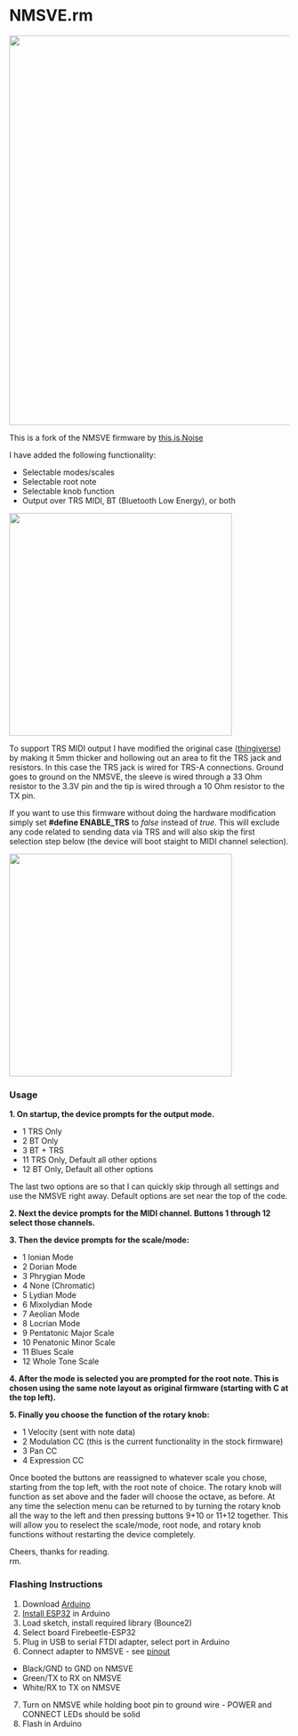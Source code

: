 # NMSVE.rm
<img src="https://raw.githubusercontent.com/hunked/NMCode/main/images/01.jpg" width="700">

This is a fork of the NMSVE firmware by <a href=https://thisisnoiseinc.com/en-ca>this.is.Noise</a>

I have added the following functionality:
* Selectable modes/scales
* Selectable root note
* Selectable knob function
* Output over TRS MIDI, BT (Bluetooth Low Energy), or both

<img src="https://raw.githubusercontent.com/hunked/NMCode/main/images/02.jpg" width="400">

To support TRS MIDI output I have modified the original case (<a href=https://www.thingiverse.com/thing:5356460>thingiverse</a>) by making it 5mm thicker and hollowing out an area to fit the TRS jack and resistors. In this case the TRS jack is wired for TRS-A connections. Ground goes to ground on the NMSVE, the sleeve is wired through a 33 Ohm resistor to the 3.3V pin and the tip is wired through a 10 Ohm resistor to the TX pin. 

If you want to use this firmware without doing the hardware modification simply set **#define ENABLE_TRS** to *false* instead of *true*. 
This will exclude any code related to sending data via TRS and will also skip the first selection step below (the device will boot staight to MIDI channel selection).

<img src="https://raw.githubusercontent.com/hunked/NMCode/main/images/03.jpg" width="400">

### Usage
**1. On startup, the device prompts for the output mode.**

* 1 TRS Only
* 2 BT Only
* 3 BT + TRS
* 11 TRS Only, Default all other options
* 12 BT Only, Default all other options

The last two options are so that I can quickly skip through all settings and use the NMSVE right away. 
Default options are set near the top of the code.

**2. Next the device prompts for the MIDI channel. Buttons 1 through 12 select those channels.**

**3. Then the device prompts for the scale/mode:**

* 1 Ionian Mode
* 2	Dorian Mode
* 3	Phrygian Mode
* 4	None (Chromatic)
* 5	Lydian Mode
* 6	Mixolydian Mode
* 7	Aeolian Mode
* 8	Locrian Mode
* 9 Pentatonic Major Scale
* 10 Penatonic Minor Scale
* 11 Blues Scale
* 12 Whole Tone Scale

**4. After the mode is selected you are prompted for the root note. This is chosen using the same note layout as original firmware (starting with C at the top left).**

**5. Finally you choose the function of the rotary knob:**

* 1 Velocity (sent with note data)
* 2 Modulation CC (this is the current functionality in the stock firmware)
* 3 Pan CC
* 4 Expression CC

Once booted the buttons are reassigned to whatever scale you chose, starting from the top left, with the root note of choice. The rotary knob will function as set above and the fader will choose the octave, as before. At any time the selection menu can be returned to by turning the rotary knob all the way to the left and then pressing buttons 9+10 or 11+12 together. This will allow you to reselect the scale/mode, root node, and rotary knob functions without restarting the device completely.

Cheers, thanks for reading.
<br>rm.

### Flashing Instructions
1. Download <a href=https://www.arduino.cc/en/software>Arduino</a>
2. <a href=https://randomnerdtutorials.com/installing-the-esp32-board-in-arduino-ide-windows-instructions/>Install ESP32</a> in Arduino
3. Load sketch, install required library (Bounce2)
4. Select board Firebeetle-ESP32
5. Plug in USB to serial FTDI adapter, select port in Arduino
6. Connect adapter to NMSVE - see <a href=https://github.com/roge-rm/NMCode/blob/main/images/pinout.png>pinout</a>
- Black/GND to GND on NMSVE
- Green/TX to RX on NMSVE
- White/RX to TX on NMSVE
7. Turn on NMSVE while holding boot pin to ground wire - POWER and CONNECT LEDs should be solid
8. Flash in Arduino



